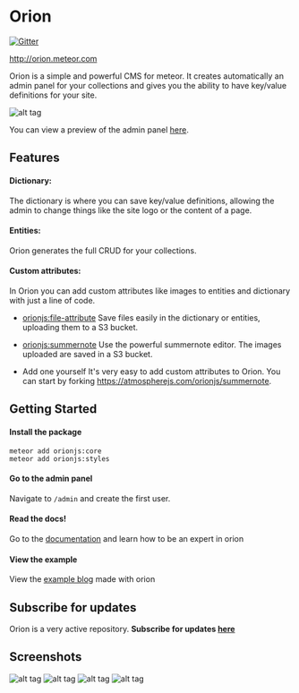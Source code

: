 Orion
=====

[![Gitter](https://badges.gitter.im/Join%20Chat.svg)](https://gitter.im/orionjs/core?utm_source=badge&utm_medium=badge&utm_campaign=pr-badge&utm_content=badge)

http://orion.meteor.com

Orion is a simple and powerful CMS for meteor. It creates automatically an admin panel for
your collections and gives you the ability to have key/value definitions for your site.

![alt tag](http://i.imgur.com/eNMaaje.png)

You can view a preview of the admin panel [here](http://orion-example.meteor.com/admin).

## Features

#### Dictionary:
The dictionary is where you can save key/value definitions, allowing the admin to change things like the site logo or the content of a page.

#### Entities:
Orion generates the full CRUD for your collections.

#### Custom attributes:
In Orion you can add custom attributes like images to entities and dictionary with just a line of code.

- [orionjs:file-attribute](http://orion.meteor.com/docs/attributes/file)
Save files easily in the dictionary or entities, uploading them to a S3 bucket.

- [orionjs:summernote](http://orion.meteor.com/docs/attributes/summernote)
Use the powerful summernote editor. The images uploaded are saved in a S3 bucket.

- Add one yourself
It's very easy to add custom attributes to Orion. You can start by forking https://atmospherejs.com/orionjs/summernote.

## Getting Started

#### Install the package

```
meteor add orionjs:core
meteor add orionjs:styles
```

#### Go to the admin panel

Navigate to ```/admin``` and create the first user.

#### Read the docs!

Go to the [documentation](http://orion.meteor.com/docs/dictionary) and learn how to be an expert in orion

#### View the example

View the [example blog](https://github.com/orionjs/example-blog) made with orion

## Subscribe for updates

Orion is a very active repository. 
**Subscribe for updates [here](http://eepurl.com/bbji3b)**

## Screenshots

![alt tag](http://i.imgur.com/eFEQ5lT.jpg)
![alt tag](http://i.imgur.com/eNMaaje.png)
![alt tag](http://i.imgur.com/Rl3Mpvi.jpg)
![alt tag](http://i.imgur.com/hdN6efE.png)


